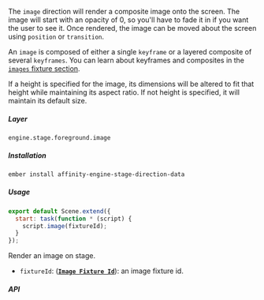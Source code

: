 The `image` direction will render a composite image onto the screen. The image will start with an opacity of 0, so you'll have to fade it in if you want the user to see it. Once rendered, the image can be moved about the screen using `position` or `transition`.

An `image` is composed of either a single `keyframe` or a layered composite of several `keyframes`. You can learn about keyframes and composites in the [`images` fixture section](/components/stage/fixtures/images).

If a height is specified for the image, its dimensions will be altered to fit that height while maintaining its aspect ratio. If not height is specified, it will maintain its default size.

##### Layer

`engine.stage.foreground.image`

##### Installation

```bash
ember install affinity-engine-stage-direction-data
```

##### Usage

```js
export default Scene.extend({
  start: task(function * (script) {
    script.image(fixtureId);
  }
});
```

Render an image on stage.

* `fixtureId`: (**[`Image Fixture Id`](/components/stage/fixtures/images)**): an image fixture id.

##### API
